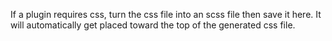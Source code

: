 If a plugin requires css, turn the css file into an scss file then save it here. It will automatically get placed toward the top of the generated css file.